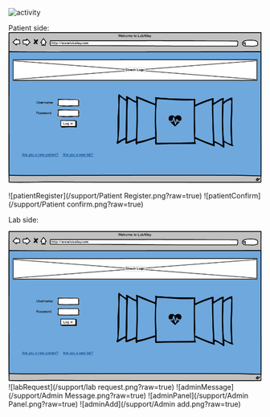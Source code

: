 ![activity](https://cloud.githubusercontent.com/assets/15689115/21576633/cf8abf44-cf3f-11e6-8ff9-e3137dada62d.jpg?raw=true)

Patient side:
![homepage](/support/Homepage.png?raw=true)

![patientRegister](/support/Patient Register.png?raw=true)
![patientConfirm](/support/Patient confirm.png?raw=true)

Lab side:

![homepage](/support/Homepage.png?raw=true)
![labRequest](/support/lab request.png?raw=true)
![adminMessage](/support/Admin Message.png?raw=true)
![adminPanel](/support/Admin Panel.png?raw=true)
![adminAdd](/support/Admin add.png?raw=true)
